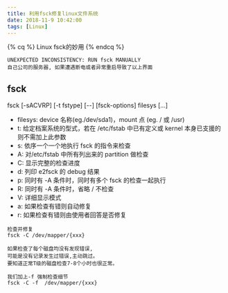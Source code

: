 ```yaml
---
title: 利用fsck修复linux文件系统
date: 2018-11-9 10:42:00
tags: [Linux]
---
```


{% cq %}
Linux fsck的妙用
{% endcq %}

<!-- more -->
```
UNEXPECTED INCONSISTENCY: RUN fsck MANUALLY
自己公司的服务器, 如果遭遇断电或者异常重启导致了以上界面
```

## fsck

fsck [-sACVRP] [-t fstype] [--] [fsck-options] filesys [...]

- filesys: device 名称(eg./dev/sda1)，mount 点 (eg. / 或 /usr)
- t: 给定档案系统的型式，若在 /etc/fstab 中已有定义或 kernel 本身已支援的则不需加上此参数
- s: 依序一个一个地执行 fsck 的指令来检查
- A: 对/etc/fstab 中所有列出来的 partition 做检查
- C: 显示完整的检查进度
- d: 列印 e2fsck 的 debug 结果
- p: 同时有 -A 条件时，同时有多个 fsck 的检查一起执行
- R: 同时有 -A 条件时，省略 / 不检查
- V: 详细显示模式
- a: 如果检查有错则自动修复
- r: 如果检查有错则由使用者回答是否修复

```
检查并修复
fsck -C /dev/mapper/{xxx}

如果检查了每个磁盘均没有发现错误, 
可能是没有记录发生过错误,主动跳过。
要知道正常T级的磁盘检查7-8个小时也很正常。

我们加上-f 强制检查细节
fsck -C -f  /dev/mapper/{xxx}
```